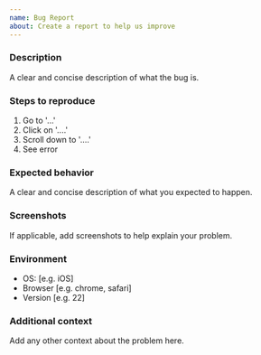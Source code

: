 ```yaml
---
name: Bug Report
about: Create a report to help us improve
---
```


### Description

A clear and concise description of what the bug is.

### Steps to reproduce

1. Go to '...'
2. Click on '....'
3. Scroll down to '....'
4. See error

### Expected behavior

A clear and concise description of what you expected to happen.

### Screenshots

If applicable, add screenshots to help explain your problem.

### Environment

- OS: [e.g. iOS]
- Browser [e.g. chrome, safari]
- Version [e.g. 22]

### Additional context

Add any other context about the problem here.
